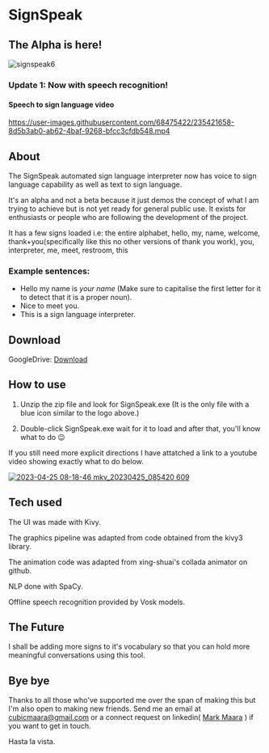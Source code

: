 # SignSpeak

## The Alpha is here!

![signspeak6](https://user-images.githubusercontent.com/68475422/234178174-db0adc8a-7ca3-46ad-9054-745abb83fbd4.png)


### Update 1: Now with speech recognition!

#### Speech to sign language video


https://user-images.githubusercontent.com/68475422/235421658-8d5b3ab0-ab62-4baf-9268-bfcc3cfdb548.mp4



## About

The SignSpeak automated sign language interpreter now has voice to sign language capability as well as text to sign language.

It's an alpha and not a beta because it just demos the concept of what I am trying to achieve but is not yet ready for general public use. It exists for enthusiasts or people who are following the development of the project.

It has a few signs loaded i.e: the entire alphabet, hello, my, name, welcome, thank+you(specifically like this no other versions of thank you work), you, interpreter, me, meet, restroom, this

### Example sentences: 
* Hello my name is _your name_ (Make sure to capitalise the first letter for it to detect that it is a proper noun).
* Nice to meet you.
* This is a sign language interpreter.

## Download

GoogleDrive: [Download](https://drive.google.com/file/d/1XkbukJH-xx8qgCM7yv9fJg2OeFeKijm3/view?usp=sharing)


## How to use 

1. Unzip the zip file and look for SignSpeak.exe (It is the only file with a blue icon similar to the logo above.)

2. Double-click SignSpeak.exe wait for it to load and after that, you'll know what to do 😉


If you still need more explicit directions I have attatched a link to a youtube video showing exactly what to do below.

[![2023-04-25 08-18-46 mkv_20230425_085420 609](https://user-images.githubusercontent.com/68475422/234186787-e2080331-316d-4404-b269-41c73c7b2b34.png)](https://youtu.be/LUpybEvsa44)



## Tech used

The UI was made with Kivy.

The graphics pipeline was adapted from code obtained from the kivy3 library.

The animation code was adapted from xing-shuai's collada animator on github.

NLP done with SpaCy.

Offline speech recognition provided by Vosk models.


## The Future

I shall be adding more signs to it's vocabulary so that you can hold more meaningful conversations using this tool.


## Bye bye

Thanks to all those who've supported me over the span of making this but I'm also open to making new friends. 
Send me an email at cubicmaara@gmail.com or a connect request on linkedin( [Mark Maara](https://www.linkedin.com/in/mark-maara-42b235153/) ) if you want to get in touch.


Hasta la vista.
